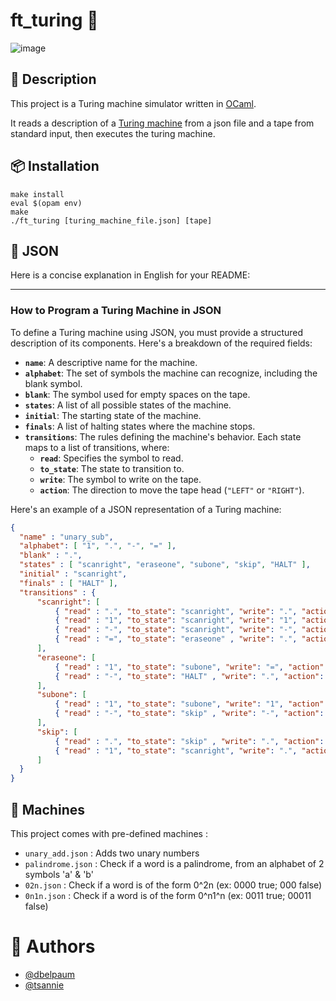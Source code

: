 # ft_turing 🔢

![image](https://i.imgur.com/QLa3TGh.gif)

## 📝 Description
This project is a Turing machine simulator written in [OCaml](https://en.wikipedia.org/wiki/OCaml).

It reads a description of a [Turing machine](https://en.wikipedia.org/wiki/Turing_machine) from a json file and a tape from standard input, then executes the turing machine.


## 📦 Installation
```
make install
eval $(opam env)
make
./ft_turing [turing_machine_file.json] [tape]
```

## 📝 JSON
Here is a concise explanation in English for your README:

---

### How to Program a Turing Machine in JSON

To define a Turing machine using JSON, you must provide a structured description of its components. Here's a breakdown of the required fields:

- **`name`**: A descriptive name for the machine.
- **`alphabet`**: The set of symbols the machine can recognize, including the blank symbol.
- **`blank`**: The symbol used for empty spaces on the tape.
- **`states`**: A list of all possible states of the machine.
- **`initial`**: The starting state of the machine.
- **`finals`**: A list of halting states where the machine stops.
- **`transitions`**: The rules defining the machine's behavior. Each state maps to a list of transitions, where:
  - **`read`**: Specifies the symbol to read.
  - **`to_state`**: The state to transition to.
  - **`write`**: The symbol to write on the tape.
  - **`action`**: The direction to move the tape head (`"LEFT"` or `"RIGHT"`).

Here's an example of a JSON representation of a Turing machine:
  ```json
{
	"name" : "unary_sub",
	"alphabet": [ "1", ".", "-", "=" ],
	"blank" : ".",
	"states" : [ "scanright", "eraseone", "subone", "skip", "HALT" ],
	"initial" : "scanright",
	"finals" : [ "HALT" ],
	"transitions" : {
		"scanright": [
			{ "read" : ".", "to_state": "scanright", "write": ".", "action": "RIGHT"},
			{ "read" : "1", "to_state": "scanright", "write": "1", "action": "RIGHT"},
			{ "read" : "-", "to_state": "scanright", "write": "-", "action": "RIGHT"},
			{ "read" : "=", "to_state": "eraseone" , "write": ".", "action": "LEFT" }
		],
		"eraseone": [
			{ "read" : "1", "to_state": "subone", "write": "=", "action": "LEFT"},
			{ "read" : "-", "to_state": "HALT" , "write": ".", "action": "LEFT"}
		],
		"subone": [
			{ "read" : "1", "to_state": "subone", "write": "1", "action": "LEFT"},
			{ "read" : "-", "to_state": "skip" , "write": "-", "action": "LEFT"}
		],
		"skip": [
			{ "read" : ".", "to_state": "skip" , "write": ".", "action": "LEFT"},
			{ "read" : "1", "to_state": "scanright", "write": ".", "action": "RIGHT"}
		]
	}
}
  ```

## 🤖 Machines
This project comes with pre-defined machines :
- `unary_add.json` : Adds two unary numbers
- `palindrome.json` : Check if a word is a palindrome, from an alphabet of 2 symbols 'a' & 'b'
- `02n.json` : Check if a word is of the form 0^2n (ex: 0000 true; 000 false)
- `0n1n.json` : Check if a word is of the form 0^n1^n (ex: 0011 true; 00011 false)

# 🧑 Authors ‍

- [@dbelpaum](https://github.com/dbelpaum)
- [@tsannie](https://github.com/tsannie)
